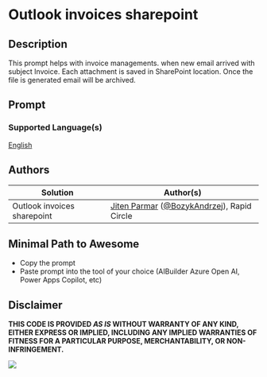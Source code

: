 # Outlook invoices sharepoint

## Description

This prompt helps with invoice managements. when new email arrived with subject Invoice. Each attachment is saved in SharePoint location. Once the file is generated email will be archived.

## Prompt

### Supported Language(s)

[English](./en-us/prompt.md)

## Authors

Solution|Author(s)
--------|---------
Outlook invoices sharepoint | [Jiten Parmar](https://github.com/Jitenparmar) ([@BozykAndrzej](https://x.com/Jitenpa44241205)), Rapid Circle

## Minimal Path to Awesome

* Copy the prompt
* Paste prompt into the tool of your choice (AIBuilder Azure Open AI, Power Apps Copilot, etc)

## Disclaimer

**THIS CODE IS PROVIDED *AS IS* WITHOUT WARRANTY OF ANY KIND, EITHER EXPRESS OR IMPLIED, INCLUDING ANY IMPLIED WARRANTIES OF FITNESS FOR A PARTICULAR PURPOSE, MERCHANTABILITY, OR NON-INFRINGEMENT.**

<img src="https://m365-visitor-stats.azurewebsites.net/powerplatform-prompts/samples/power-automate/outlook-invoices-sharepoint" aria-hidden="true" />
